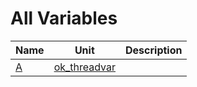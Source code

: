 # All Variables


| Name | Unit | Description |
|---|---|---|
| [A](ok_threadvar.md#A) | [ok_threadvar](ok_threadvar.md) |   |
